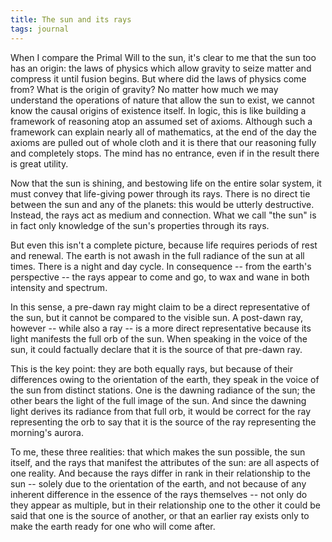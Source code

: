 ```yaml
---
title: The sun and its rays
tags: journal
---
```


When I compare the Primal Will to the sun, it's clear to me that the sun too
has an origin: the laws of physics which allow gravity to seize matter and
compress it until fusion begins. But where did the laws of physics come from?
What is the origin of gravity? No matter how much we may understand the
operations of nature that allow the sun to exist, we cannot know the causal
origins of existence itself. In logic, this is like building a framework of
reasoning atop an assumed set of axioms. Although such a framework can explain
nearly all of mathematics, at the end of the day the axioms are pulled out of
whole cloth and it is there that our reasoning fully and completely stops. The
mind has no entrance, even if in the result there is great utility.

Now that the sun is shining, and bestowing life on the entire solar system, it
must convey that life-giving power through its rays. There is no direct tie
between the sun and any of the planets: this would be utterly destructive.
Instead, the rays act as medium and connection. What we call "the sun" is in
fact only knowledge of the sun's properties through its rays.

But even this isn't a complete picture, because life requires periods of rest
and renewal. The earth is not awash in the full radiance of the sun at all
times. There is a night and day cycle. In consequence -- from the earth's
perspective -- the rays appear to come and go, to wax and wane in both
intensity and spectrum.

In this sense, a pre-dawn ray might claim to be a direct representative of the
sun, but it cannot be compared to the visible sun. A post-dawn ray, however --
while also a ray -- is a more direct representative because its light
manifests the full orb of the sun. When speaking in the voice of the sun, it
could factually declare that it is the source of that pre-dawn ray.

This is the key point: they are both equally rays, but because of their
differences owing to the orientation of the earth, they speak in the voice of
the sun from distinct stations. One is the dawning radiance of the sun; the
other bears the light of the full image of the sun. And since the dawning
light derives its radiance from that full orb, it would be correct for the ray
representing the orb to say that it is the source of the ray representing the
morning's aurora.

To me, these three realities: that which makes the sun possible, the sun
itself, and the rays that manifest the attributes of the sun: are all aspects
of one reality. And because the rays differ in rank in their relationship to
the sun -- solely due to the orientation of the earth, and not because of any
inherent difference in the essence of the rays themselves -- not only do they
appear as multiple, but in their relationship one to the other it could be
said that one is the source of another, or that an earlier ray exists only to
make the earth ready for one who will come after.
